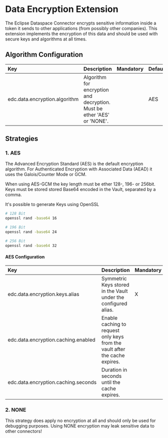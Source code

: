 # Data Encryption Extension

The Eclipse Dataspace Connector encrypts sensitive information inside a token it sends to other applications (from possibly other companies). This extension implements the encryption of this data and should be used with secure keys and algorithms at all times.

## Algorithm Configuration 

| Key                                         | Description                                                                                                      | Mandatory | Default          |
|:--------------------------------------------|:-----------------------------------------------------------------------------------------------------------------|-----------|------------------|
| edc.data.encryption.algorithm               | Algorithm for encryption and decryption. Must be ether 'AES' or 'NONE'.                                          |           | AES              |

## Strategies

### 1. AES

The Advanced Encryption Standard (AES) is the default encryption algorithm. For Authenticated Encryption with Associated Data (AEAD) it uses the Galois/Counter Mode or GCM.

When using AES-GCM the key length must be ether 128-, 196- or 256bit. Keys must be stored stored Base64 encoded in the Vault, separated by a comma.

It's possible to generate Keys using OpenSSL
```bash
# 128 Bit
openssl rand -base64 16

# 196 Bit
openssl rand -base64 24

# 256 Bit
openssl rand -base64 32
```

#### AES Configuration

| Key                                         | Description                                                                                                      | Mandatory | Default          |
|:--------------------------------------------|:-----------------------------------------------------------------------------------------------------------------|-----------|------------------|
| edc.data.encryption.keys.alias              | Symmetric Keys stored in the Vault under the configured alias.           | X          |                  |
| edc.data.encryption.caching.enabled         | Enable caching to request only keys from the vault after the cache expires.                             |           | false            |
| edc.data.encryption.caching.seconds         | Duration in seconds until the cache expires.                                                                     |           | 3600             |


### 2. NONE

This strategy does apply no encryption at all and should only be used for debugging purposes. Using NONE encryption may leak sensitive data to other connectors!